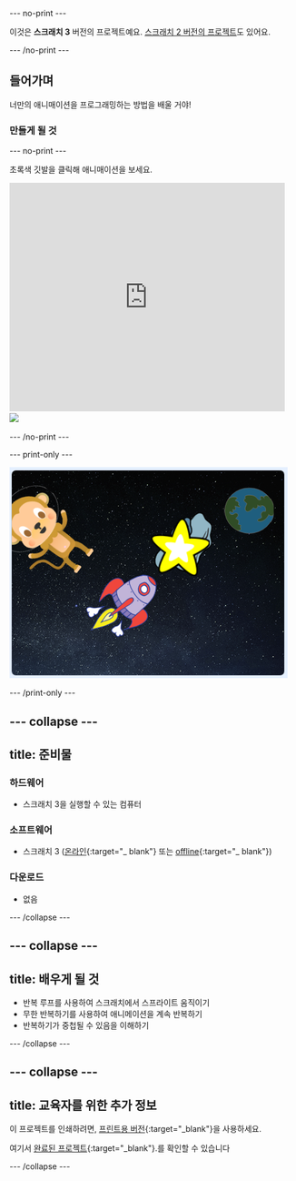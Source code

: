 \--- no-print \---

이것은 **스크래치 3** 버전의 프로젝트예요. [스크래치 2 버전의 프로젝트](https://projects.raspberrypi.org/en/projects/lost-in-space-scratch2)도 있어요.

\--- /no-print \---

## 들어가며

너만의 애니매이션을 프로그래밍하는 방법을 배울 거야!

### 만들게 될 것

\--- no-print \---

초록색 깃발을 클릭해 애니매이션을 보세요.

<div class="scratch-preview">
  <iframe allowtransparency="true" width="485" height="402" src="https://scratch.mit.edu/projects/embed/276873231/?autostart=false" frameborder="0" scrolling="no"></iframe>
  <img src="images/space-final.png">
</div>

\--- /no-print \---

\--- print-only \---

![완료된 프로젝트](images/showcase_static.png)

\--- /print-only \---

## \--- collapse \---

## title: 준비물

### 하드웨어

- 스크래치 3을 실행할 수 있는 컴퓨터

### 소프트웨어

- 스크래치 3 ([온라인](http://rpf.io/scratchon){:target="_ blank"} 또는 [offline](http://rpf.io/scratchoff){:target="_ blank"})

### 다운로드

- 없음

\--- /collapse \---

## \--- collapse \---

## title: 배우게 될 것

- 반복 루프를 사용하여 스크래치에서 스프라이트 움직이기
- 무한 반복하기를 사용하여 애니메이션을 계속 반복하기
- 반복하기가 중첩될 수 있음을 이해하기

\--- /collapse \---

## \--- collapse \---

## title: 교육자를 위한 추가 정보

이 프로젝트를 인쇄하려면, [프린트용 버전](https://projects.raspberrypi.org/en/projects/lost-in-space/print){:target="_blank"}을 사용하세요.

여기서 [완료된 프로젝트](http://rpf.io/p/en/lost-in-space-get){:target="_blank"}.를 확인할 수 있습니다

\--- /collapse \---